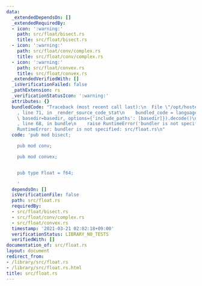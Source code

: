 ```yaml
---
data:
  _extendedDependsOn: []
  _extendedRequiredBy:
  - icon: ':warning:'
    path: src/float/bisect.rs
    title: src/float/bisect.rs
  - icon: ':warning:'
    path: src/float/conv/complex.rs
    title: src/float/conv/complex.rs
  - icon: ':warning:'
    path: src/float/convex.rs
    title: src/float/convex.rs
  _extendedVerifiedWith: []
  _isVerificationFailed: false
  _pathExtension: rs
  _verificationStatusIcon: ':warning:'
  attributes: {}
  bundledCode: "Traceback (most recent call last):\n  File \"/opt/hostedtoolcache/Python/3.9.2/x64/lib/python3.9/site-packages/onlinejudge_verify/documentation/build.py\"\
    , line 71, in _render_source_code_stat\n    bundled_code = language.bundle(stat.path,\
    \ basedir=basedir, options={'include_paths': [basedir]}).decode()\n  File \"/opt/hostedtoolcache/Python/3.9.2/x64/lib/python3.9/site-packages/onlinejudge_verify/languages/user_defined.py\"\
    , line 68, in bundle\n    raise RuntimeError('bundler is not specified: {}'.format(path.as_posix()))\n\
    RuntimeError: bundler is not specified: src/float.rs\n"
  code: 'pub mod bisect;

    pub mod conv;

    pub mod convex;


    pub type Float = f64;

    '
  dependsOn: []
  isVerificationFile: false
  path: src/float.rs
  requiredBy:
  - src/float/bisect.rs
  - src/float/conv/complex.rs
  - src/float/convex.rs
  timestamp: '2021-03-21 02:02:18+09:00'
  verificationStatus: LIBRARY_NO_TESTS
  verifiedWith: []
documentation_of: src/float.rs
layout: document
redirect_from:
- /library/src/float.rs
- /library/src/float.rs.html
title: src/float.rs
---
```

